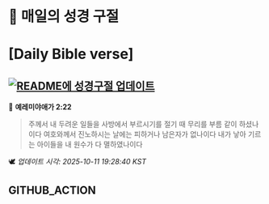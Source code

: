 # 🙏 매일의 성경 구절
# [Daily Bible verse]
## [![README에 성경구절 업데이트](https://github.com/DONGSUKA/first_test/actions/workflows/update-readme-bible.yml/badge.svg)](https://github.com/DONGSUKA/first_test/actions/workflows/update-readme-bible.yml)
<!-- START_BIBLE_VERSE -->
📖 **예레미야애가 2:22**
> 주께서 내 두려운 일들을 사방에서 부르시기를 절기 때 무리를 부름 같이 하셨나이다 여호와께서 진노하시는 날에는 피하거나 남은자가 없나이다 내가 낳아 기르는 아이들을 내 원수가 다 멸하였나이다

🕊️ _업데이트 시각: 2025-10-11 19:28:40 KST_
  <!-- END_BIBLE_VERSE -->
## GITHUB_ACTION
